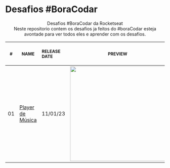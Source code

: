 # Desafios #BoraCodar

<p align="center">
    Desafios #BoraCodar da Rocketseat <br>
    Neste repositorio contem os desafios ja feitos do #boraCodar esteja avontade para ver todos eles e aprender com os desafios.

   <table>
    <thead>
        <tr>
            <th align="center">
                <img width="20" height="1"> 
                <p>
                    <small>#</small>
                </p>
            </th>
            <th align="center">
                <img width="300" height="1"> 
                <p> 
                    <small>
                        NAME
                    </small>
                </p>
            </th>
            <th align="left">
                <img width="140" height="1">
                <p align="left"> 
                    <small>
                    RELEASE DATE
                    </small>
                </p>
            </th>
            <th align="center">
                <img width="201" height="1">
                <p align="center"> 
                    <small>
                    PREVIEW
                    </small>
                </p>
            </th>
        </tr>
    </thead>
    <tbody>
        <tr>
            <td>01</td>
            <td><a href="desafio-01">Player de Música</a></td>
            <td align="center">11/01/23</td>
            <td align="center">
            <a href="desafio-01"><img width="300px" src="desafio-01/.github/preview.png" /></a></td>
        </tr>
    </tbody>
</table></p>

